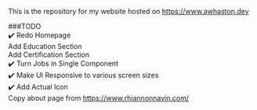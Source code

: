 This is the repository for my website hosted on https://www.awhaston.dev

###TODO  
✔️ Redo Homepage  
Add Education Section  
Add Certification Section  
✔️ Turn Jobs in Single Component  
✔️ Make UI Responsive to various screen sizes  
✔️ Add Actual Icon  
Copy about page from https://www.rhiannonnavin.com/  